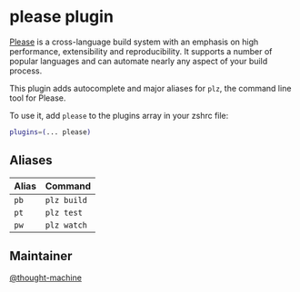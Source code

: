 # please plugin

[Please](https://please.build) is a cross-language build system with an emphasis on high performance, extensibility and
reproducibility. It supports a number of popular languages and can automate nearly any aspect of your build process.

This plugin adds autocomplete and major aliases for `plz`, the command line tool for Please.

To use it, add `please` to the plugins array in your zshrc file:

```zsh
plugins=(... please)
```

## Aliases

| Alias | Command     |
|-------|-------------|
| `pb`  | `plz build` |
| `pt`  | `plz test`  |
| `pw`  | `plz watch` |

## Maintainer

[@thought-machine](https://github.com/thought-machine)
